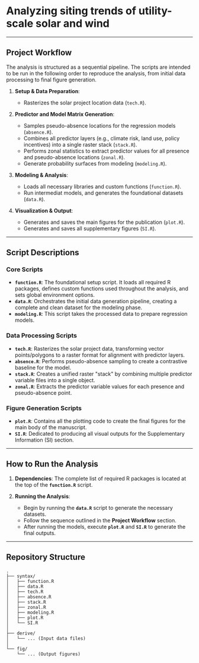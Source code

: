 # Analyzing siting trends of utility-scale solar and wind


---

## Project Workflow

The analysis is structured as a sequential pipeline. The scripts are intended to be run in the following order to reproduce the analysis, from initial data processing to final figure generation.

1.  **Setup & Data Preparation**:
    * Rasterizes the solar project location data (`tech.R`).

2.  **Predictor and Model Matrix Generation**:
    * Samples pseudo-absence locations for the regression models (`absence.R`).
    * Combines all predictor layers (e.g., climate risk, land use, policy incentives) into a single raster stack (`stack.R`).
    * Performs zonal statistics to extract predictor values for all presence and pseudo-absence locations (`zonal.R`).
    * Generate probability surfaces from modeling (`modeling.R`).

3.  **Modeling & Analysis**:
    * Loads all necessary libraries and custom functions (`function.R`).
    * Run intermediat models, and generates the foundational datasets (`data.R`).

4.  **Visualization & Output**:
    * Generates and saves the main figures for the publication (`plot.R`).
    * Generates and saves all supplementary figures (`SI.R`).

---

## Script Descriptions

### Core Scripts
* **`function.R`**: The foundational setup script. It loads all required R packages, defines custom functions used throughout the analysis, and sets global environment options.
* **`data.R`**: Orchestrates the initial data generation pipeline, creating a complete and clean dataset for the modeling phase.
* **`modeling.R`**: This script takes the processed data to prepare regression models.

### Data Processing Scripts
* **`tech.R`**: Rasterizes the solar project data, transforming vector points/polygons to a raster format for alignment with predictor layers.
* **`absence.R`**: Performs pseudo-absence sampling to create a contrastive baseline for the model.
* **`stack.R`**: Creates a unified raster "stack" by combining multiple predictor variable files into a single object.
* **`zonal.R`**: Extracts the predictor variable values for each presence and pseudo-absence point.

### Figure Generation Scripts
* **`plot.R`**: Contains all the plotting code to create the final figures for the main body of the manuscript.
* **`SI.R`**: Dedicated to producing all visual outputs for the Supplementary Information (SI) section.

---

## How to Run the Analysis

1.  **Dependencies**: The complete list of required R packages is located at the top of the **`function.R`** script.

2.  **Running the Analysis**:
    * Begin by running the **`data.R`** script to generate the necessary datasets.
    * Follow the sequence outlined in the **Project Workflow** section.
    * After running the models, execute **`plot.R`** and **`SI.R`** to generate the final outputs.

---

## Repository Structure

```
.
├── syntax/
│   ├── function.R
│   ├── data.R
│   ├── tech.R
│   ├── absence.R
│   ├── stack.R
│   ├── zonal.R
│   ├── modeling.R
│   ├── plot.R
│   └── SI.R
│
├── derive/
│   └── ... (Input data files)
│
└── fig/
    └── ... (Output figures)
    
```
